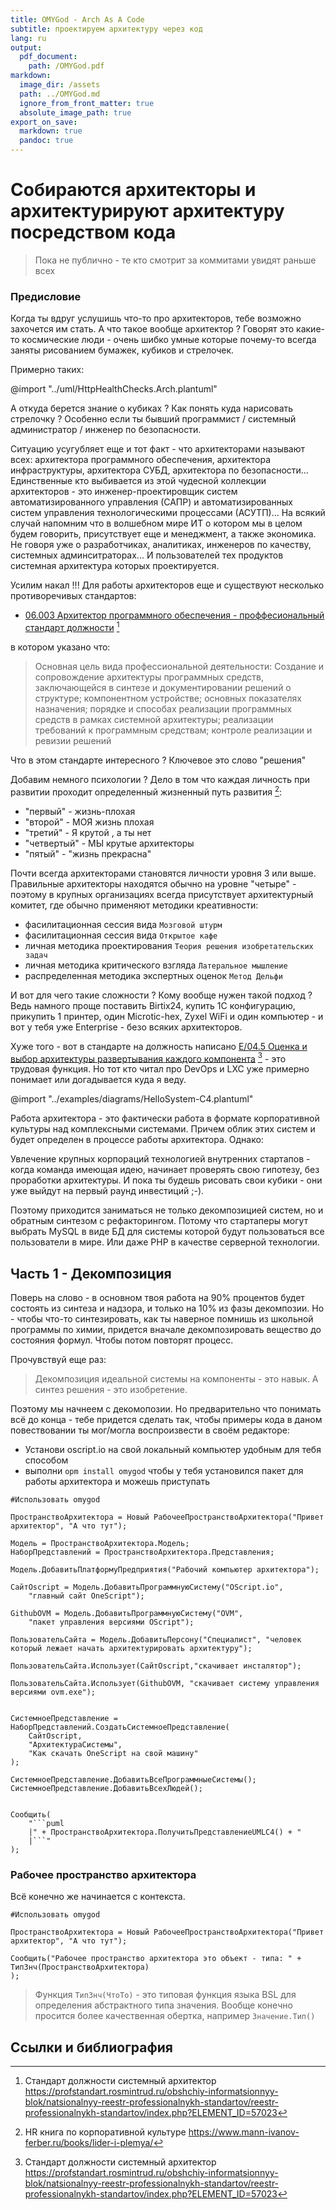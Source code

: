 ```yaml
---
title: OMYGod - Arch As A Code
subtitle: проектируем архитектуру через код
lang: ru
output:
  pdf_document:
    path: /OMYGod.pdf
markdown:
  image_dir: /assets
  path: ../OMYGod.md
  ignore_from_front_matter: true
  absolute_image_path: true
export_on_save:
  markdown: true
  pandoc: true
---
```


# Собираются архитекторы и архитектурируют архитектуру посредством кода

> Пока не публично - те кто смотрит за коммитами увидят раньше всех

### Предисловие

Когда ты вдруг услушишь что-то про архитекторов, тебе возможно захочется им стать. А что такое вообще архитектор ? Говорят это какие-то космические люди - очень шибко умные которые почему-то всегда заняты рисованием бумажек, кубиков и стрелочек.

Примерно таких:

@import "../uml/HttpHealthChecks.Arch.plantuml"

А откуда берется знание о кубиках ? Как понять куда нарисовать стрелочку ? Особенно если ты бывший программист / системный администратор / инженер по безопасности.

Ситуацию усугубляет еще и тот факт - что архитекторами называют всех: архитектора программного обеспечения, архитектора инфраструктуры, архитектора СУБД, архитектора по безопасности... Единственные кто выбивается из этой чудесной коллекции архитекторов - это инженер-проектировщик систем автоматизированного управления (САПР) и автоматизированных систем управления технологическими процессами (АСУТП)... На всякий случай напомним что в волшебном мире ИТ о котором мы в целом будем говорить, присутствует еще и менеджмент, а также экономика. Не говоря уже о разработчиках, аналитиках, инженеров по качеству, системных админситраторах... И пользователей тех продуктов системная архитектура которых проектируется.

Усилим накал !!! Для работы архитекторов еще и существуют несколько противоречивых стандартов:

* [06.003 Архитектор программного обеспечения - проффесиональный стандарт должности](https://profstandart.rosmintrud.ru/obshchiy-informatsionnyy-blok/natsionalnyy-reestr-professionalnykh-standartov/reestr-professionalnykh-standartov/index.php?ELEMENT_ID=57023) [^1]

в котором указано что: 

> Основная цель вида профессиональной деятельности: Создание и сопровождение архитектуры программных средств, заключающейся в синтезе и документировании решений о структуре; компонентном устройстве; основных показателях назначения; порядке и способах реализации программных средств в рамках системной архитектуры; реализации требований к программным средствам; контроле реализации и ревизии решений

Что в этом стандарте интересного ? Ключевое это слово "решения"

Добавим немного психологии ? Дело в том что каждая личность при развитии проходит определенный жизненный путь развития [^2]:

* "первый" - жизнь-плохая
* "второй" - МОЯ жизнь плохая
* "третий" - Я крутой , а ты нет
* "четвертый" - МЫ крутые архитекторы
* "пятый" - "жизнь прекрасна"

Почти всегда архитекторами становятся личности уровня 3 или выше. Правильные архитекторы находятся обычно на уровне "четыре" - поэтому в крупных организациях всегда присутствует архитектурный комитет, где обычно применяют методики креативности:

* фасилитационная сессия вида `Мозговой штурм`
* фасилитационная сессия вида `Открытое кафе`
* личная методика проектирования `Теория решения изобретательских задач`
* личная методика критического взгляда `Латеральное мышление`
* распределенная методика экспертных оценок `Метод Дельфи`

И вот для чего такие сложности ? Кому вообще нужен такой подход ? Ведь намного проще поставить Birtix24, купить 1С конфигурацию, прикупить 1 принтер, один Microtic-hex, Zyxel WiFi и один компьютер - и вот у тебя уже Enterprise - безо всяких архитекторов.

Хуже того - вот в стандарте на должность написано [E/04.5 Оценка и выбор архитектуры развертывания каждого компонента](https://profstandart.rosmintrud.ru/obshchiy-informatsionnyy-blok/natsionalnyy-reestr-professionalnykh-standartov/reestr-trudovyh-funkcij/index.php?ELEMENT_ID=56914&CODE=56914) [^1] - это трудовая функция. Но тот кто читал про DevOps и LXC уже примерно понимает или догадывается куда я веду.

@import "../examples/diagrams/HelloSystem-C4.plantuml"

Работа архитектора - это фактически работа в формате корпоративной культуры над комплексными системами. Причем облик этих систем и будет определен в процессе работы архитектора. Однако:

Увлечение крупных корпораций технологией внутренних стартапов - когда команда имеющая идею, начинает проверять свою гипотезу, без проработки архитектуры. И пока ты будешь рисовать свои кубики - они уже выйдут на первый раунд инвестиций ;-).

Поэтому приходится заниматься не только декомпозицией систем, но и обратным синтезом с рефакторингом. Потому что стартаперы могут выбрать MySQL в виде БД для системы которой будут пользоваться все пользователи в мире. Или даже PHP в качестве серверной технологии.

## Часть 1 - Декомпозиция

Поверь на слово - в основном твоя работа на 90% процентов будет состоять из синтеза и надзора, и только на 10% из фазы декомпозии. Но - чтобы что-то синтезировать, как ты наверное помнишь из школьной программы по химии, придется вначале декомпозировать вещество до состояния формул. Чтобы потом повторят процесс.

Прочувствуй еще раз:

> Декомпозиция идеальной системы на компоненты - это навык. А синтез решения - это изобретение.

Поэтому мы начнеем с декомопозии. Но предварительно что понимать всё до конца - тебе придется сделать так, чтобы примеры кода в даном повествовании ты мог/могла воспроизвести в своём редакторе:

* Установи oscript.io на свой локальный компьютер удобным для тебя способом
* выполни `opm install omygod` чтобы у тебя установился пакет для работы архитектора и можешь приступать

```{hide=true cmd="oscript" args=["-encoding=utf-8","$input_file"] .line-numbers output="markdown"} 
#Использовать omygod

ПространствоАрхитектора = Новый РабочееПространствоАрхитектора("Привет архитектор", "А что тут");

Модель = ПространствоАрхитектора.Модель;
НаборПредставлений = ПространствоАрхитектора.Представления;

Модель.ДобавитьПлатформуПредприятия("Рабочий компьютер архитектора");

СайтOscript = Модель.ДобавитьПрограммнуюСистему("OScript.io", 
	"главный сайт OneScript");

GithubOVM = Модель.ДобавитьПрограммнуюСистему("OVM", 
	"пакет управления версиями OScript");

ПользовательСайта = Модель.ДобавитьПерсону("Специалист", "человек который лежает начать архитектурировать архитектуру");

ПользовательСайта.Использует(СайтOscript,"скачивает инсталятор");

ПользовательСайта.Использует(GithubOVM, "скачивает систему управления версиями ovm.exe");


СистемноеПредставление = НаборПредставлений.СоздатьСистемноеПредставление(
	СайтOscript,
	"АрхитектураСистемы",
	"Как скачать OneScript на свой машину"
);

СистемноеПредставление.ДобавитьВсеПрограммныеСистемы();
СистемноеПредставление.ДобавитьВсехЛюдей();


Сообщить(
    "```puml
    |" + ПространствоАрхитектора.ПолучитьПредставлениеUMLC4() + "
    |```"
);

```

### Рабочее пространство архитектора

Всё конечно же начинается с контекста.  

```bsl {cmd="oscript" args=["-encoding=utf-8","$input_file"] .line-numbers} 
#Использовать omygod

ПространствоАрхитектора = Новый РабочееПространствоАрхитектора("Привет архитектор", "А что тут");

Сообщить("Рабочее пространство архитектора это объект - типа: " + ТипЗнч(ПространствоАрхитектора)
);

```

> Функция `ТипЗнч(ЧтоТо)` - это типовая функция языка BSL для определения абстрактного типа значения. Вообще конечно просится более качественная обертка, например `Значение.Тип()`


## Ссылки и библиография

[^1]: Стандарт должности системный архитектор
https://profstandart.rosmintrud.ru/obshchiy-informatsionnyy-blok/natsionalnyy-reestr-professionalnykh-standartov/reestr-professionalnykh-standartov/index.php?ELEMENT_ID=57023

[^2]: HR книга по корпоративной культуре
https://www.mann-ivanov-ferber.ru/books/lider-i-plemya/

